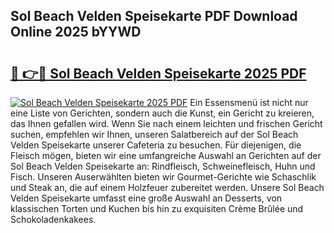 ## Sol Beach Velden Speisekarte PDF Download Online 2025 bYYWD

# <h2><a href="http://gc5fvgr.nevu.top/?p=Sol+Beach+Velden+Speisekarte">🔗 👉🔴 Sol Beach Velden Speisekarte 2025 PDF</a></h2>

[![Sol Beach Velden Speisekarte 2025 PDF](https://i.imgur.com/dBaPXMq.png)](http://gc5fvgr.nevu.top/?p=Sol+Beach+Velden+Speisekarte)
Ein Essensmenü ist nicht nur eine Liste von Gerichten, sondern auch die Kunst, ein Gericht zu kreieren, das Ihnen gefallen wird. Wenn Sie nach einem leichten und frischen Gericht suchen, empfehlen wir Ihnen, unseren Salatbereich auf der Sol Beach Velden Speisekarte unserer Cafeteria zu besuchen. Für diejenigen, die Fleisch mögen, bieten wir eine umfangreiche Auswahl an Gerichten auf der Sol Beach Velden Speisekarte an: Rindfleisch, Schweinefleisch, Huhn und Fisch. Unseren Auserwählten bieten wir Gourmet-Gerichte wie Schaschlik und Steak an, die auf einem Holzfeuer zubereitet werden. Unsere Sol Beach Velden Speisekarte umfasst eine große Auswahl an Desserts, von klassischen Torten und Kuchen bis hin zu exquisiten Crème Brûlée und Schokoladenkakees.
